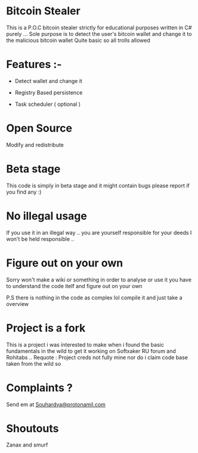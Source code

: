 # Bitcoin Stealer

This is a P.O.C bitcoin stealer strictly for educational purposes written in C# purely ... 
Sole purpose is to detect the user's bitcoin wallet and change it to the malicious bitcoin wallet
Quite basic so all trolls allowed

# Features :- 

* Detect wallet and change it 

* Registry Based persistence 

* Task scheduler ( optional ) 


# Open Source 

Modify and redistribute 

# Beta stage 

This code is simply in beta stage and it might contain bugs please report if you find any :) 

# No illegal usage

If you use it in an illegal way .. you are yourself responsible for your deeds I won't be held responsible ..

# Figure out on your own 

Sorry won't make a wiki or something in order to analyse or use it you have to understand the code itelf and figure out on your own 

P.S there is nothing in the code as complex lol compile it and just take a overview 

# Project is a fork 

This is a project i was interested to make when i found the basic fundamentals in the wild to get it working on Softxaker RU forum and Rohitabs .. 
Requote : Project creds not fully mine nor do i claim 
code base taken from the wild so 

# Complaints ? 

Send em at Souhardya@protonamil.com

# Shoutouts 

Zanax and smurf

